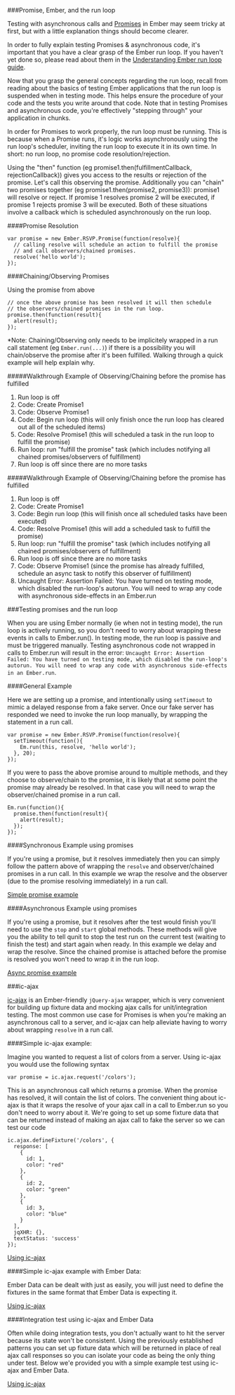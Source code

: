 ###Promise, Ember, and the run loop

Testing with asynchronous calls and [Promises](/api/classes/Ember.RSVP.Promise.html) in Ember may seem tricky at first, but with a little explanation things should become clearer. 

In order to fully explain testing Promises & asynchronous code, it's important that you have a clear grasp of the Ember run loop. If you haven't yet done so, please read about them in the [Understanding Ember run loop guide](/guides/understanding-ember/run-loop/).

Now that you grasp the general concepts regarding the run loop, recall from reading about the basics of testing Ember applications that the run loop is suspended when in testing mode.  This helps ensure the procedure of your code and the tests you write around that code. Note that in testing Promises and asynchronous code, you're effectively "stepping through" your application in chunks.

In order for Promises to work properly, the run loop must be running. This is because when a Promise runs, it's logic works asynchronously using the run loop's scheduler, inviting the run loop to execute it in its own time. In short: no run loop, no promise code resolution/rejection.

Using the "then" function (eg promise1.then(fulfillmentCallback, rejectionCallback)) gives you access to the results or rejection of the promise. Let's call this observing the promise.  Additionally you can "chain" two promises together (eg promise1.then(promise2, promise3)): promise1 will resolve or reject.  If promise 1 resolves promise 2 will be executed, if promise 1 rejects promise 3 will be executed.  Both of these situations involve a callback which is scheduled asynchronously on the run loop. 

####Promise Resolution

    var promise = new Ember.RSVP.Promise(function(resolve){
      // calling resolve will schedule an action to fulfill the promise 
      // and call observers/chained promises.
      resolve('hello world'); 
    });

####Chaining/Observing Promises

Using the promise from above

    // once the above promise has been resolved it will then schedule 
    // the observers/chained promises in the run loop.
    promise.then(function(result){
      alert(result);
    });

*Note: Chaining/Observing only needs to be implicitely wrapped in a run call statement (eg `Ember.run(...)`) if there is a possibility you will chain/observe the promise after it's been fulfilled.  Walking through a quick example will help explain why.

#####Walkthrough Example of Observing/Chaining before the promise has fulfilled

1. Run loop is off
2. Code: Create Promise1
3. Code: Observe Promise1
4. Code: Begin run loop (this will only finish once the run loop has cleared out all of the scheduled items)
5. Code: Resolve Promise1 (this will scheduled a task in the run loop to fulfill the promise)
6. Run loop: run "fulfill the promise" task (which includes notifying all chained promises/observers of fulfillment)
7. Run loop is off since there are no more tasks
 
#####Walkthrough Example of Observing/Chaining before the promise has fulfilled

1. Run loop is off
2. Code: Create Promise1
4. Code: Begin run loop (this will finish once all scheduled tasks have been executed)
5. Code: Resolve Promise1 (this will add a scheduled task to fulfill the promise)
6. Run loop: run "fulfill the promise" task (which includes notifying all chained promises/observers of fulfillment)
7. Run loop is off since there are no more tasks
8. Code: Observe Promise1 (since the promise has already fulfilled, schedule an async task to notify this observer of fulfillment)
9. Uncaught Error: Assertion Failed: You have turned on testing mode, which disabled the run-loop's autorun. You will need to wrap any code with asynchronous side-effects in an Ember.run


###Testing promises and the run loop

When you are using Ember normally (ie when not in testing mode), the run loop is actively running, so you don't need to worry about wrapping these events in calls to Ember.run(). In testing mode, the run loop is passive and must be triggered manually.  Testing asynchronous code not wrapped in calls to Ember.run will result in the error: `Uncaught Error: Assertion Failed: You have turned on testing mode, which disabled the run-loop's autorun. You will need to wrap any code with asynchronous side-effects in an Ember.run`.

####General Example

Here we are setting up a promise, and intentionally using `setTimeout` to mimic a delayed response from a fake server.  Once our fake server has responded we need to invoke the run loop manually, by wrapping the statement in a run call.

    var promise = new Ember.RSVP.Promise(function(resolve){
      setTimeout(function(){
        Em.run(this, resolve, 'hello world');
      }, 20);
    });

If you were to pass the above promise around to multiple methods, and they choose to observe/chain to the promise, it is likely that at some point the promise may already be resolved.  In that case you will need to wrap the observer/chained promise in a run call.

    Em.run(function(){
      promise.then(function(result){
        alert(result);
      });
    });

####Synchronous Example using promises

If you're using a promise, but it resolves immediately then you can simply follow the pattern above of wrapping the `resolve` and observer/chained promises in a run call.  In this example we wrap the resolve and the observer (due to the promise resolving immediately) in a run call.

<script src="http://static.jsbin.com/js/embed.js"></script>
<a class="jsbin-embed" href="http://jsbin.com/qoyinucu/45/embed?js,output">Simple promise example</a>


####Asynchronous Example using promises

If you're using a promise, but it resolves after the test would finish you'll need to use the `stop` and `start` global methods.  These methods will give you the ability to tell qunit to stop the test run on the current test (waiting to finish the test) and start again when ready.  In this example we delay and wrap the resolve.  Since the chained promise is attached before the promise is resolved you won't need to wrap it in the run loop.

<a class="jsbin-embed" href="http://jsbin.com/qoyinucu/46/embed?js,output">Async promise example</a>


###ic-ajax

[ic-ajax](https://github.com/instructure/ic-ajax) is an Ember-friendly `jQuery-ajax` wrapper, which is very convenient for building up fixture data and mocking ajax calls for unit/integration testing. The most common use case for Promises is when you're making an asynchronous call to a server, and ic-ajax can help alleviate having to worry about wrapping `resolve` in a run call.

####Simple ic-ajax example:

Imagine you wanted to request a list of colors from a server.  Using ic-ajax you would use the following syntax

    var promise = ic.ajax.request('/colors');

This is an asynchronous call which returns a promise. When the promise has resolved, it will contain the list of colors. The convenient thing about ic-ajax is that it wraps the resolve of your ajax call in a call to Ember.run so you don't need to worry about it. We're going to set up some fixture data that can be returned instead of making an ajax call to fake the server so we can test our code

    ic.ajax.defineFixture('/colors', {
      response: [
        {
          id: 1,
          color: "red"
        },
        {
          id: 2,
          color: "green"
        },
        {
          id: 3,
          color: "blue"
        }
      ],
      jqXHR: {},
      textStatus: 'success'
    });


<a class="jsbin-embed" href="http://jsbin.com/OxIDiVU/366/embed?js,output">Using ic-ajax</a>

####Simple ic-ajax example with Ember Data:

Ember Data can be dealt with just as easily, you will just need to define the fixtures in the same format that Ember Data is expecting it.

<a class="jsbin-embed" href="http://emberjs.jsbin.com/OxIDiVU/361/embed?js,output">Using ic-ajax</a>

####Integration test using ic-ajax and Ember Data

Often while doing integration tests, you don't actually want to hit the server because its state won't be consistent. Using the previously established patterns you can set up fixture data which will be returned in place of real ajax call responses so you can isolate your code as being the only thing under test. Below we'e provided you with a simple example test using ic-ajax and Ember Data.

<a class="jsbin-embed" href="http://emberjs.jsbin.com/OxIDiVU/365/embed?js,output">Using ic-ajax</a>
